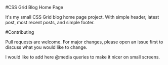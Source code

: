 #CSS Grid Blog Home PageIt's my small CSS Grid blog home page project. With simple header, latest post, most recent posts, and simple footer. #ContributingPull requests are welcome. For major changes, please open an issue first to discuss what you would like to change.I would like to add here @media queries to make it nicer on small screens. 